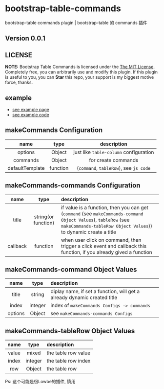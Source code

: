 # bootstrap-table-commands
bootstrap-table commands plugin | bootstrap-table 的 commands 插件

## Version  0.0.1

## LICENSE

**NOTE:** Bootstrap Table Commands is licensed under the [The MIT License](https://github.com/MittWillson/bootstrap-table-commands/blob/master/LICENSE). Completely free, you can arbitrarily use and modify this plugin. If this plugin is useful to you, you can **Star** this repo, your support is my biggest motive force, thanks.

## example

* [see example page](https://mittwillson.github.io/bootstrap-table-commands/)
* [see example code](https://github.com/MittWillson/bootstrap-table-commands/blob/master/index.html)

## makeCommands Configuration

name | type | description
:--: | :--: | :-----:
options | Object | just like `table-column` configuration
commands | Object | for create commands
defaultTemplate | function | (`command`, `tableRow`), see `js code`

## makeCommands-commands Configuration
name | type | description
:--: | :--: | :-----
title | string(or function) | if value is a function, then you can get (`command` (see `makeCommands-command Object Values`), `tableRow` (see `makeCommands-tableRow Object Values`)) to dynamic create a title
callback | function | when user click on command, then trigger a click event and callback this function, if you already gived a function

## makeCommands-command Object Values
name | type | description
:--: | :--: | :------
title | string | diplay name, if set a function, will get a already dynamic created title
index | integer | index of `makeCommands Configs -> commands`
options | Object | see `makeCommands-commands Configs`

## makeCommands-tableRow Object Values
name | type | description
:--: | :--: | :------
value | mixed | the table row value
index | integer | the table row index
row | Object | the table row


Ps: 这个可能是很Lowbe的插件, 慎用
